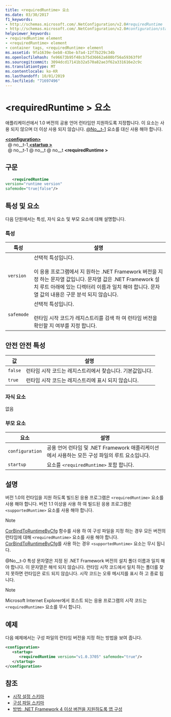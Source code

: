 ```yaml
---
title: <requiredRuntime> 요소
ms.date: 03/30/2017
f1_keywords:
- http://schemas.microsoft.com/.NetConfiguration/v2.0#requiredRuntime
- http://schemas.microsoft.com/.NetConfiguration/v2.0#configuration/startup/requiredRuntime
helpviewer_keywords:
- requiredRuntime element
- <requiredRuntime> element
- container tags, <requiredRuntime> element
ms.assetid: 9fa1639e-beb8-43be-b7a4-12f7b229c34b
ms.openlocfilehash: fe96673b95f48cb75d36662a680bf56a59363f9f
ms.sourcegitcommit: 3094dcd17141b32a570a82ae3f62a331616e2c9c
ms.translationtype: MT
ms.contentlocale: ko-KR
ms.lasthandoff: 10/01/2019
ms.locfileid: "71697496"
---
```

# <a name="requiredruntime-element"></a>\<requiredRuntime > 요소

애플리케이션에서 1.0 버전의 공용 언어 런타임만 지원하도록 지정합니다. 이 요소는 사용 되지 않으며 더 이상 사용 되지 않습니다. [@No__t-1](supportedruntime-element.md) 요소를 대신 사용 해야 합니다.

[ **\<configuration>** ](../configuration-element.md)  
&nbsp; @ no__t-1[ **\<startup >** ](startup-element.md)  
&nbsp; @ no__t-1 @ no__t @ no__t **\<requiredRuntime >**  

## <a name="syntax"></a>구문

```xml
   <requiredRuntime  
version="runtime version"
safemode="true|false"/>
```

## <a name="attributes-and-elements"></a>특성 및 요소

다음 단원에서는 특성, 자식 요소 및 부모 요소에 대해 설명합니다.

### <a name="attributes"></a>특성

|특성|설명|
|---------------|-----------------|
|`version`|선택적 특성입니다.<br /><br /> 이 응용 프로그램에서 지 원하는 .NET Framework 버전을 지정 하는 문자열 값입니다. 문자열 값은 .NET Framework 설치 루트 아래에 있는 디렉터리 이름과 일치 해야 합니다. 문자열 값의 내용은 구문 분석 되지 않습니다.|
|`safemode`|선택적 특성입니다.<br /><br /> 런타임 시작 코드가 레지스트리를 검색 하 여 런타임 버전을 확인할 지 여부를 지정 합니다.|

## <a name="safemode-attribute"></a>안전 안전 특성

|값|설명|
|-----------|-----------------|
|`false`|런타임 시작 코드는 레지스트리에서 찾습니다. 기본값입니다.|
|`true`|런타임 시작 코드는 레지스트리에 표시 되지 않습니다.|

### <a name="child-elements"></a>자식 요소

없음

### <a name="parent-elements"></a>부모 요소

|요소|설명|
|-------------|-----------------|
|`configuration`|공용 언어 런타임 및 .NET Framework 애플리케이션에서 사용하는 모든 구성 파일의 루트 요소입니다.|
|`startup`|요소를 `<requiredRuntime>` 포함 합니다.|

## <a name="remarks"></a>설명
 버전 1.0의 런타임을 지원 하도록 빌드된 응용 프로그램은 `<requiredRuntime>` 요소를 사용 해야 합니다. 버전 1.1 이상을 사용 하 여 빌드된 응용 프로그램은 `<supportedRuntime>` 요소를 사용 해야 합니다.

> [!NOTE]
> [CorBindToRuntimeByCfg](../../../unmanaged-api/hosting/corbindtoruntimebycfg-function.md) 함수를 사용 하 여 구성 파일을 지정 하는 경우 모든 버전의 런타임에 대해 `<requiredRuntime>` 요소를 사용 해야 합니다. [CorBindToRuntimeByCfg](../../../unmanaged-api/hosting/corbindtoruntimebycfg-function.md)를 사용 하는 경우 `<supportedRuntime>` 요소는 무시 됩니다.

 @No__t-0 특성 문자열은 지정 된 .NET Framework 버전의 설치 폴더 이름과 일치 해야 합니다. 이 문자열은 해석 되지 않습니다. 런타임 시작 코드에서 일치 하는 폴더를 찾지 못하면 런타임은 로드 되지 않습니다. 시작 코드는 오류 메시지를 표시 하 고 종료 됩니다.

> [!NOTE]
> Microsoft Internet Explorer에서 호스트 되는 응용 프로그램의 시작 코드는 `<requiredRuntime>` 요소를 무시 합니다.

## <a name="example"></a>예제

다음 예제에서는 구성 파일의 런타임 버전을 지정 하는 방법을 보여 줍니다.

```xml
<configuration>
   <startup>
      <requiredRuntime version="v1.0.3705" safemode="true"/>
   </startup>
</configuration>
```

## <a name="see-also"></a>참조

- [시작 설정 스키마](index.md)
- [구성 파일 스키마](../index.md)
- [방법: .NET Framework 4 이상 버전을 지원하도록 앱 구성](../../../migration-guide/how-to-configure-an-app-to-support-net-framework-4-or-4-5.md)
